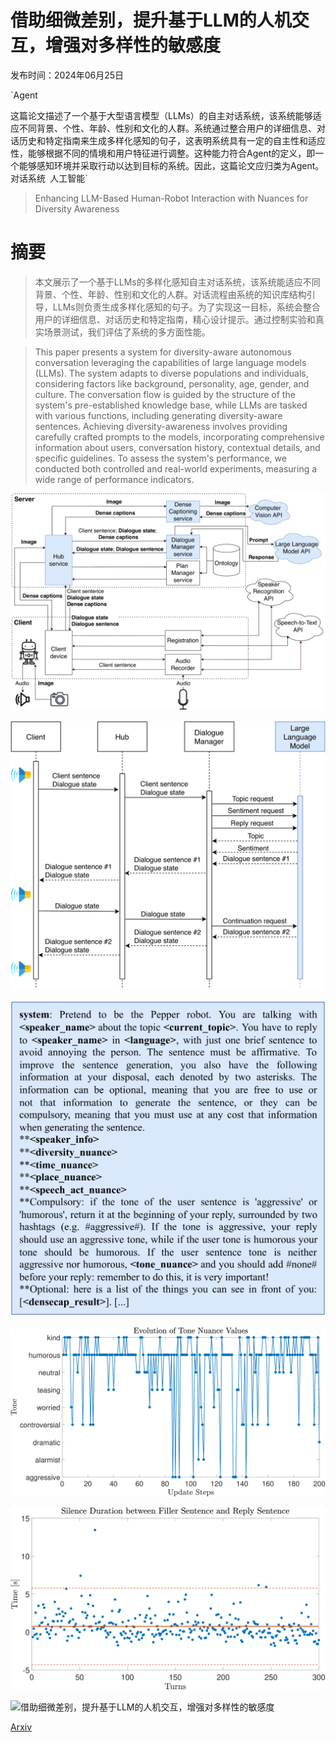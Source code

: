 # 借助细微差别，提升基于LLM的人机交互，增强对多样性的敏感度

发布时间：2024年06月25日

`Agent

这篇论文描述了一个基于大型语言模型（LLMs）的自主对话系统，该系统能够适应不同背景、个性、年龄、性别和文化的人群。系统通过整合用户的详细信息、对话历史和特定指南来生成多样化感知的句子，这表明系统具有一定的自主性和适应性，能够根据不同的情境和用户特征进行调整。这种能力符合Agent的定义，即一个能够感知环境并采取行动以达到目标的系统。因此，这篇论文应归类为Agent。` `对话系统` `人工智能`

> Enhancing LLM-Based Human-Robot Interaction with Nuances for Diversity Awareness

# 摘要

> 本文展示了一个基于LLMs的多样化感知自主对话系统，该系统能适应不同背景、个性、年龄、性别和文化的人群。对话流程由系统的知识库结构引导，LLMs则负责生成多样化感知的句子。为了实现这一目标，系统会整合用户的详细信息、对话历史和特定指南，精心设计提示。通过控制实验和真实场景测试，我们评估了系统的多方面性能。

> This paper presents a system for diversity-aware autonomous conversation leveraging the capabilities of large language models (LLMs). The system adapts to diverse populations and individuals, considering factors like background, personality, age, gender, and culture. The conversation flow is guided by the structure of the system's pre-established knowledge base, while LLMs are tasked with various functions, including generating diversity-aware sentences. Achieving diversity-awareness involves providing carefully crafted prompts to the models, incorporating comprehensive information about users, conversation history, contextual details, and specific guidelines. To assess the system's performance, we conducted both controlled and real-world experiments, measuring a wide range of performance indicators.

![借助细微差别，提升基于LLM的人机交互，增强对多样性的敏感度](../../../paper_images/2406.17531/x1.png)

![借助细微差别，提升基于LLM的人机交互，增强对多样性的敏感度](../../../paper_images/2406.17531/x2.png)

![借助细微差别，提升基于LLM的人机交互，增强对多样性的敏感度](../../../paper_images/2406.17531/x3.png)

![借助细微差别，提升基于LLM的人机交互，增强对多样性的敏感度](../../../paper_images/2406.17531/x4.png)

![借助细微差别，提升基于LLM的人机交互，增强对多样性的敏感度](../../../paper_images/2406.17531/x5.png)

![借助细微差别，提升基于LLM的人机交互，增强对多样性的敏感度](../../../paper_images/2406.17531/div.png)

[Arxiv](https://arxiv.org/abs/2406.17531)